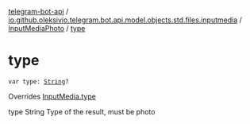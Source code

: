 [telegram-bot-api](../../index.md) / [io.github.oleksivio.telegram.bot.api.model.objects.std.files.inputmedia](../index.md) / [InputMediaPhoto](index.md) / [type](./type.md)

# type

`var type: `[`String`](https://kotlinlang.org/api/latest/jvm/stdlib/kotlin/-string/index.html)`?`

Overrides [InputMedia.type](../-input-media/type.md)

type String Type of the result, must be photo

